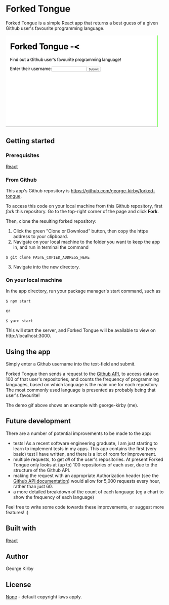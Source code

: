 # Forked Tongue

Forked Tongue is a simple React app that returns a best guess of a given Github user's favourite programming language. 

![demo gif](./ForkedTongueDemo.gif)


## Getting started

### Prerequisites

[React](https://reactjs.org/)

### From Github

This app's Github repository is https://github.com/george-kirby/forked-tongue.

To access this code on your local machine from this Github repository, first *fork* this repository. Go to the top-right corner of the page and click **Fork**. 

Then, clone the resulting forked repository: 

1. Click the green "Clone or Download" button, then copy the https address to your clipboard. 
2. Navigate on your local machine to the folder you want to keep the app in, and run in terminal the command 

```$ git clone PASTE_COPIED_ADDRESS_HERE ```

3. Navigate into the new directory. 

### On your local machine

In the app directory, run your package manager's start command, such as

```$ npm start```

or

```$ yarn start```

This will start the server, and Forked Tongue will be available to view on http://localhost:3000.

## Using the app

Simply enter a Github username into the text-field and submit. 

Forked Tongue then sends a request to the [Github API](https://developer.github.com/v3/), to access data on 100 of that user's repositories, and counts the frequency of programming languages, based on which language is the main one for each repository. The most commonly used language is presented as probably being that user's favourite!

The demo gif above shows an example with george-kirby (me).

## Future development

There are a number of potential improvements to be made to the app:
- tests! As a recent software engineering graduate, I am just starting to learn to implement tests in my apps. This app contains the first (very basic) test I have written, and there is a lot of room for improvement. 
- multiple requests, to get *all* of the user's repositories. At present Forked Tongue only looks at (up to) 100 repositories of each user, due to the structure of the Github API. 
- making the request with an appropriate Authorization header (see the [Github API documentation](https://developer.github.com/v3/#authentication)) would allow for 5,000 requests every hour, rather than just 60. 
- a more detailed breakdown of the count of each language (eg a chart to show the frequency of each language)

Feel free to write some code towards these improvements, or suggest more features! :)

## Built with

[React](https://reactjs.org/)

## Author

George Kirby

## License

[None](https://choosealicense.com/no-permission/) - default copyright laws apply.